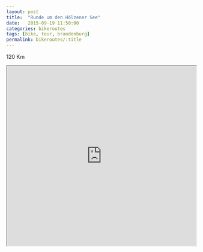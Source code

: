 ```yaml
---
layout: post
title:  "Runde um den Hölzener See"
date:   2015-09-19 11:50:00
categories: bikeroutes
tags: [bike, tour, brandenburg]
permalink: bikeroutes/:title
---
```

120 Km

<iframe src="https://www.google.com/maps/d/u/0/embed?mid=zWrAl3iOd1-4.koz2wj7fCflM" width="100%" height="480"></iframe>